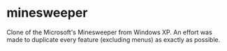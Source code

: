 minesweeper
===========
Clone of the Microsoft's Minesweeper from Windows XP. An effort was made to duplicate every feature (excluding menus) as exactly as possible.
